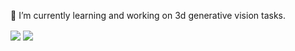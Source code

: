 🌱 I’m currently learning and working on 3d generative vision tasks.

<img align="center" src="https://github-readme-stats.vercel.app/api?username=silence-tang&theme=algolia&count_private=true"/>

<img align="center" src="https://github-readme-stats.vercel.app/api/top-langs/?username=silence-tang&theme=algolia"/>

